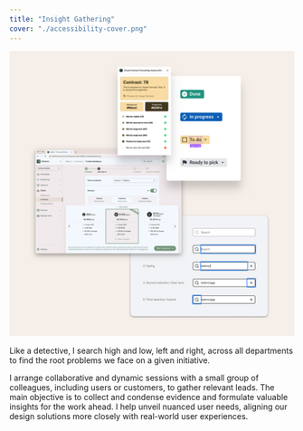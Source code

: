 ```yaml
---
title: "Insight Gathering"
cover: "./accessibility-cover.png"
---
```

![Compilation of web interface screenshots depitcting outputs from tools that evaluate color contrast, simulate color blindness, and keyboard interaction sequence on a web input](./accessibility.png)

Like a detective, I search high and low, left and right, across all departments to find the root problems we face on a given initiative.

I arrange collaborative and dynamic sessions with a small group of colleagues, including users or customers, to gather relevant leads. The main objective is to collect and condense evidence and formulate valuable insights for the work ahead. I help unveil nuanced user needs, aligning our design solutions more closely with real-world user experiences.